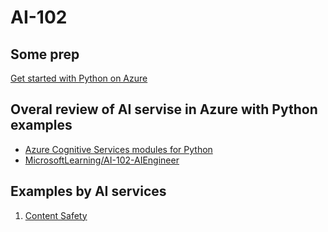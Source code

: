 # AI-102

## Some prep
[Get started with Python on Azure](https://learn.microsoft.com/en-us/azure/developer/python/get-started?view=azure-python)

## Overal review of AI servise in Azure with Python examples
- [Azure Cognitive Services modules for Python](https://learn.microsoft.com/en-us/python/api/overview/azure/cognitive-services?view=azure-python)
- [MicrosoftLearning/AI-102-AIEngineer](https://github.com/MicrosoftLearning/AI-102-AIEngineer/tree/master)

## Examples by AI services
  1. [Content Safety](https://learn.microsoft.com/en-us/python/api/overview/azure/ai-contentsafety-readme?view=azure-python)